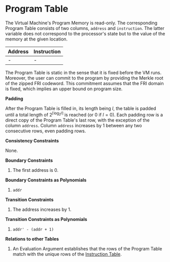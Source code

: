 # Program Table

The Virtual Machine's Program Memory is read-only.
The corresponding Program Table consists of two columns, `address` and `instruction`.
The latter variable does not correspond to the processor's state but to the value of the memory at the given location.

| Address | Instruction |
|:--------|:------------|
| -       | -           |

The Program Table is static in the sense that it is fixed before the VM runs.
Moreover, the user can commit to the program by providing the Merkle root of the zipped FRI codeword.
This commitment assumes that the FRI domain is fixed, which implies an upper bound on program size.

**Padding**

After the Program Table is filled in, its length being $l$, the table is padded until a total length of $2^{\lceil\log_2 l\rceil}$ is reached (or 0 if $l=0$).
Each padding row is a direct copy of the Program Table's last row, with the exception of the column `address`.
Column `address` increases by 1 between any two consecutive rows, even padding rows.

**Consistency Constraints**

None.

**Boundary Constraints**

1. The first address is 0.

**Boundary Constraints as Polynomials**

1. `addr`

**Transition Constraints**

1. The address increases by 1.

**Transition Constraints as Polynomials**

1. `addr' - (addr + 1)`

**Relations to other Tables**

1. An Evaluation Argument establishes that the rows of the Program Table match with the unique rows of the [Instruction Table](instruction-table.md).
